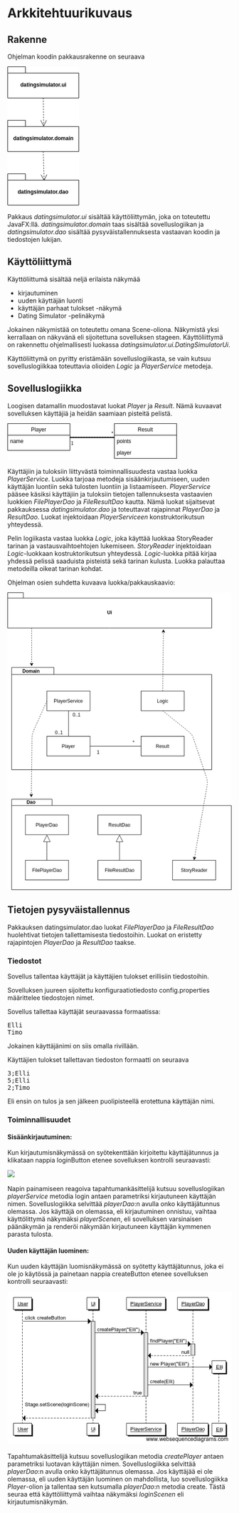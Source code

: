 # Arkkitehtuurikuvaus
## Rakenne
Ohjelman koodin pakkausrakenne on seuraava

<img src="https://github.com/ellimansikka/otm-harjoitustyo/blob/master/dokumentointi/kuvat/rakenne.png">

Pakkaus _datingsimulator.ui_ sisältää käyttöliittymän, joka on toteutettu JavaFX:llä. _datingsimulator.domain_ taas sisältää sovelluslogiikan ja _datingsimulator.dao_ sisältää pysyväistallennuksesta vastaavan koodin ja tiedostojen lukijan.

## Käyttöliittymä
Käyttöliittumä sisältää neljä erilaista näkymää
- kirjautuminen
- uuden käyttäjän luonti
- käyttäjän parhaat tulokset -näkymä
- Dating Simulator -pelinäkymä

Jokainen näkymistää on toteutettu omana Scene-oliona. Näkymistä yksi kerrallaan on näkyvänä eli sijoitettuna sovelluksen stageen. Käyttöliittymä on rakennettu ohjelmallisesti luokassa _datingsimulator.ui.DatingSimulatorUi_.

Käyttöliittymä on pyritty eristämään sovelluslogiikasta, se vain kutsuu sovelluslogiikkaa toteuttavia olioiden _Logic_ ja _PlayerService_ metodeja.

## Sovelluslogiikka
Loogisen datamallin muodostavat luokat _Player_ ja _Result_. Nämä kuvaavat sovelluksen käyttäjiä ja heidän saamiaan pisteitä pelistä. 

<img src="https://github.com/ellimansikka/otm-harjoitustyo/blob/master/dokumentointi/kuvat/sovelluslogiikka1.png">

Käyttäjiin ja tuloksiin liittyvästä toiminnallisuudesta vastaa luokka _PlayerService_. Luokka tarjoaa metodeja sisäänkirjautumiseen, uuden käyttäjän luontiin sekä tulosten luontiin ja listaamiseen. _PlayerService_ pääsee käsiksi käyttäjiin ja tuloksiin tietojen tallennuksesta vastaavien luokkien _FilePlayerDao_ ja _FileResultDao_ kautta. Nämä luokat sijaitsevat pakkauksessa _datingsimulator.dao_ ja toteuttavat rajapinnat _PlayerDao_ ja _ResultDao_. Luokat injektoidaan _PlayerServiceen_ konstruktorikutsun yhteydessä.

Pelin logiikasta vastaa luokka _Logic_, joka käyttää luokkaa StoryReader tarinan ja vastausvaihtoehtojen lukemiseen. _StoryReader_ injektoidaan _Logic_-luokkaan kostruktorikutsun yhteydessä. _Logic_-luokka pitää kirjaa yhdessä pelissä saaduista pisteistä sekä tarinan kulusta. Luokka palauttaa metodeilla oikeat tarinan kohdat.

Ohjelman osien suhdetta kuvaava luokka/pakkauskaavio:

<img src="https://github.com/ellimansikka/otm-harjoitustyo/blob/master/dokumentointi/kuvat/pakkaus_luokkakaavio.png">

## Tietojen pysyväistallennus
Pakkauksen datingsimulator.dao luokat _FilePlayerDao_ ja _FileResultDao_ huolehtivat tietojen tallettamisesta tiedostoihin. Luokat on eristetty rajapintojen _PlayerDao_ ja _ResultDao_ taakse.

### Tiedostot
Sovellus tallentaa käyttäjät ja käyttäjien tulokset erillisiin tiedostoihin.

Sovelluksen juureen sijoitettu konfiguraatiotiedosto config.properties määrittelee tiedostojen nimet.

Sovellus tallettaa käyttäjät seuraavassa formaatissa:

<pre>
Elli
Timo
</pre>
Jokainen käyttäjänimi on siis omalla rivillään.

Käyttäjien tulokset tallettavan tiedoston formaatti on seuraava

<pre>
3;Elli
5;Elli
2;Timo
</pre>

Eli ensin on tulos ja sen jälkeen puolipisteellä erotettuna käyttäjän nimi.

### Toiminnallisuudet
#### Sisäänkirjautuminen:
Kun kirjautumisnäkymässä on syötekenttään kirjoitettu käyttäjätunnus ja klikataan nappia loginButton etenee sovelluksen kontrolli seuraavasti:

<img src="https://github.com/ellimansikka/otmharjoitustyo/blob/master/dokumentointi/kuvat/sekvenssikaavio_DatingSimulator_login.png">

Napin painamiseen reagoiva tapahtumankäsittelijä kutsuu sovelluslogiikan _playerService_ metodia login antaen parametriksi kirjautuneen käyttäjän nimen. Sovelluslogiikka selvittää _playerDao_:n avulla onko käyttäjätunnus olemassa. Jos käyttäjä on olemassa, eli kirjautuminen onnistuu, vaihtaa käyttölittymä näkymäksi _playerScenen_, eli sovelluksen varsinaisen päänäkymän ja renderöi näkymään kirjautuneen käyttäjän kymmenen parasta tulosta.

#### Uuden käyttäjän luominen:
Kun uuden käyttäjän luomisnäkymässä on syötetty käyttäjätunnus, joka ei ole jo käytössä ja painetaan nappia createButton etenee sovelluksen kontrolli seuraavasti:

<img src="https://github.com/ellimansikka/otm-harjoitustyo/blob/master/dokumentointi/kuvat/sekvenssikaavio_DatingSimulator_newUser.png">

Tapahtumakäsittelijä kutsuu sovelluslogiikan metodia _createPlayer_ antaen parametriksi luotavan käyttäjän nimen. Sovelluslogiikka selvittää _playerDao_:n avulla onko käyttäjätunnus olemassa. Jos käyttäjää ei ole olemassa, eli uuden käyttäjän luominen on mahdollista, luo sovelluslogiikka _Player_-olion ja tallentaa sen kutsumalla _playerDao_:n metodia create. Tästä seuraa että käyttöliittymä vaihtaa näkymäksi _loginScenen_ eli kirjautumisnäkymän.
